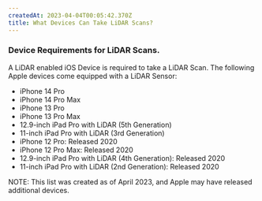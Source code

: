 ```yaml
---
createdAt: 2023-04-04T00:05:42.370Z
title: What Devices Can Take LiDAR Scans?
---
```


### Device Requirements for LiDAR Scans.

A LiDAR enabled iOS Device is required to take a LiDAR Scan. The following Apple devices come equipped with a LiDAR Sensor:

* iPhone 14 Pro
* iPhone 14 Pro Max
* iPhone 13 Pro
* iPhone 13 Pro Max
* 12.9-inch iPad Pro with LiDAR (5th Generation)
* 11-inch iPad Pro with LiDAR  (3rd Generation)
* iPhone 12 Pro: Released 2020
* iPhone 12 Pro Max: Released 2020
* 12.9-inch iPad Pro with LiDAR  (4th Generation): Released 2020
* 11-inch iPad Pro with LiDAR  (2nd Generation): Released 2020

NOTE: This list was created as of April 2023, and Apple may have released additional devices.
